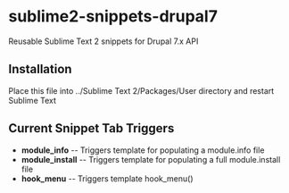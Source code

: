 sublime2-snippets-drupal7
=========================

Reusable Sublime Text 2 snippets for Drupal 7.x API

## Installation
Place this file into ../Sublime Text 2/Packages/User directory and restart Sublime Text

## Current Snippet Tab Triggers
* **module_info** -- Triggers template for populating a module.info file
* **module_install** -- Triggers template for populating a full module.install file
* **hook_menu** -- Triggers template hook_menu()
